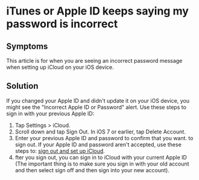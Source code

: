 # iTunes or Apple ID keeps saying my password is incorrect

## Symptoms
This article is for when you are seeing an incorrect password message when setting up iCloud on your iOS device.

## Solution
If you changed your Apple ID and didn't update it on your iOS device, you might see the "Incorrect Apple ID or Password" alert. Use these steps to sign in with your previous Apple ID:

1. Tap Settings > iCloud. 
2. Scroll down and tap Sign Out. In iOS 7 or earlier, tap Delete Account. 
3. Enter your previous Apple ID and password to confirm that you want. to sign out. If your Apple ID and password aren't accepted, use these steps to: [sign out and set up iCloud](https://support.apple.com/en-us/HT203828).
4. fter you sign out, you can sign in to iCloud with your current Apple ID (The important thing is to make sure you sign in with your old account and then select sign off and then sign into your new account).


